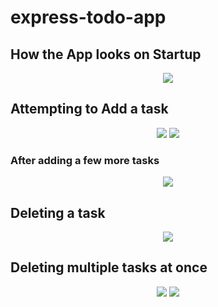 # express-todo-app

## How the App looks on Startup

<p align="center">
  <img src="https://user-images.githubusercontent.com/31973147/188928479-6a72d5d0-65f9-46d7-8522-ad670e49a5aa.png">
</p>


## Attempting to Add a task

<p align="center">
  <img src="https://user-images.githubusercontent.com/31973147/188928631-903892fc-9a2e-4f2d-ad79-2a1a784541d6.png">
  <img src="https://user-images.githubusercontent.com/31973147/188928741-00eb2248-681f-4afc-8cae-6db9d7711291.png">
</p>


### After adding a few more tasks
<p align="center">
  <img src="https://user-images.githubusercontent.com/31973147/188928781-15caa4e7-ca84-46f2-9d1a-51a784eb96e6.png">
</p>

## Deleting a task
<p align="center">
  <img src="https://user-images.githubusercontent.com/31973147/188928874-19b20b2d-3f58-4429-99d1-ccbab7ae450f.png">
</p>

## Deleting multiple tasks at once
<p align="center">
  <img src="https://user-images.githubusercontent.com/31973147/188928924-ba7ffcc1-373f-4288-b86f-05d787340a5b.png">
  <img src="https://user-images.githubusercontent.com/31973147/188928924-ba7ffcc1-373f-4288-b86f-05d787340a5b.png">
</p>
